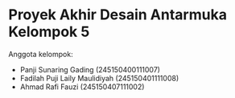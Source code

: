 # Proyek Akhir Desain Antarmuka Kelompok 5

Anggota kelompok:
- Panji Sunaring Gading (245150400111007)
- Fadilah Puji Laily Maulidiyah (245150401111008)
- Ahmad Rafi Fauzi (245150407111002)